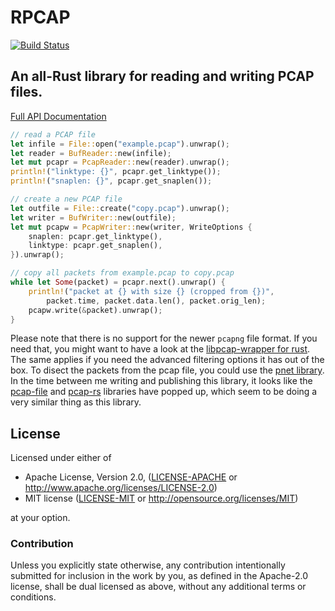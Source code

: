 RPCAP
=====
[![Build Status](https://travis-ci.org/maltek/rpcap.svg?branch=master)](https://travis-ci.org/maltek/rpcap)

An all-Rust library for reading and writing PCAP files.
-------------------------------------------------------

[Full API Documentation](https://maltek.github.io/rpcap/rpcap/)

```rust
// read a PCAP file
let infile = File::open("example.pcap").unwrap();
let reader = BufReader::new(infile);
let mut pcapr = PcapReader::new(reader).unwrap();
println!("linktype: {}", pcapr.get_linktype());
println!("snaplen: {}", pcapr.get_snaplen());

// create a new PCAP file
let outfile = File::create("copy.pcap").unwrap();
let writer = BufWriter::new(outfile);
let mut pcapw = PcapWriter::new(writer, WriteOptions {
    snaplen: pcapr.get_linktype(),
    linktype: pcapr.get_snaplen(),
}).unwrap();

// copy all packets from example.pcap to copy.pcap
while let Some(packet) = pcapr.next().unwrap() {
    println!("packet at {} with size {} (cropped from {})",
        packet.time, packet.data.len(), packet.orig_len);
    pcapw.write(&packet).unwrap();
}
```

Please note that there is no support for the newer `pcapng` file format. If you need that, you might want to have a look at the [libpcap-wrapper for rust](https://crates.io/crates/pcap). The same applies if you need the advanced filtering options it has out of the box. To disect the packets from the pcap file, you could use the [pnet library](https://crates.io/crates/pnet). In the time between me writing and publishing this library, it looks like the [pcap-file](https://crates.io/crates/pcap-file) and [pcap-rs](https://crates.io/crates/pcap-rs) libraries have popped up, which seem to be doing a very similar thing as this library.


## License

Licensed under either of

 * Apache License, Version 2.0, ([LICENSE-APACHE](LICENSE-APACHE) or http://www.apache.org/licenses/LICENSE-2.0)
 * MIT license ([LICENSE-MIT](LICENSE-MIT) or http://opensource.org/licenses/MIT)

at your option.

### Contribution

Unless you explicitly state otherwise, any contribution intentionally submitted
for inclusion in the work by you, as defined in the Apache-2.0 license, shall be dual licensed as above, without any
additional terms or conditions.
